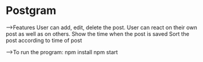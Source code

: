 # Postgram
-->Features
  User can add, edit, delete the post. 
  User can react on their own post as well as on others.
  Show the time when the post is saved
  Sort the post according to time of post

-->To run the program:
    npm install
    npm start
    
    
